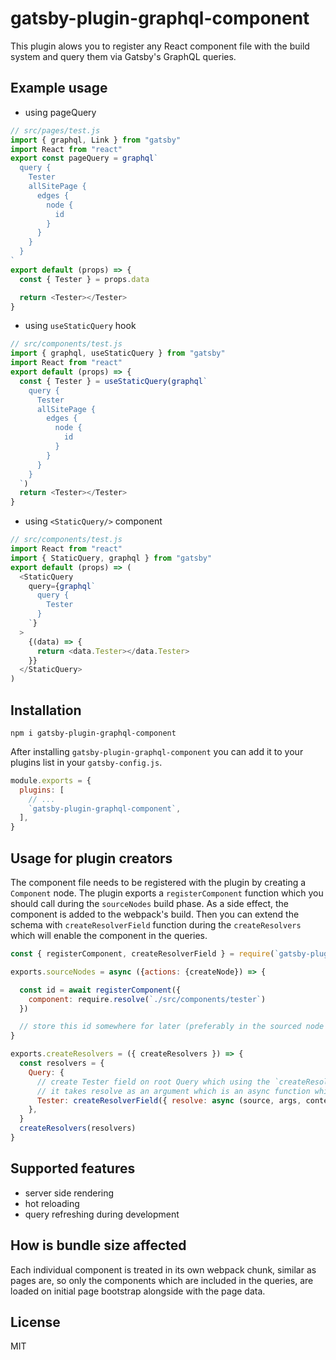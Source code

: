 # gatsby-plugin-graphql-component

This plugin alows you to register any React component file with the build system and query them via Gatsby's GraphQL queries.

## Example usage

- using pageQuery

```js
// src/pages/test.js
import { graphql, Link } from "gatsby"
import React from "react"
export const pageQuery = graphql`
  query {
    Tester
    allSitePage {
      edges {
        node {
          id
        }
      }
    }
  }
`
export default (props) => {
  const { Tester } = props.data

  return <Tester></Tester>
}
```

- using `useStaticQuery` hook

```js
// src/components/test.js
import { graphql, useStaticQuery } from "gatsby"
import React from "react"
export default (props) => {
  const { Tester } = useStaticQuery(graphql`
    query {
      Tester
      allSitePage {
        edges {
          node {
            id
          }
        }
      }
    }
  `)
  return <Tester></Tester>
}
```

- using `<StaticQuery/>` component

```js
// src/components/test.js
import React from "react"
import { StaticQuery, graphql } from "gatsby"
export default (props) => (
  <StaticQuery
    query={graphql`
      query {
        Tester
      }
    `}
  >
    {(data) => {
      return <data.Tester></data.Tester>
    }}
  </StaticQuery>
)
```

## Installation

```shell
npm i gatsby-plugin-graphql-component
```

After installing `gatsby-plugin-graphql-component` you can add it to your plugins list in your
`gatsby-config.js`.

```js
module.exports = {
  plugins: [
    // ...
    `gatsby-plugin-graphql-component`,
  ],
}
```

## Usage for plugin creators

The component file needs to be registered with the plugin by creating a `Component` node. The plugin exports a `registerComponent` function which you should call during the `sourceNodes` build phase. As a side effect, the component is added to the webpack's build. Then you can extend the schema with `createResolverField` function during the `createResolvers` which will enable the component in the queries.

```js
const { registerComponent, createResolverField } = require(`gatsby-plugin-graphql-component`)

exports.sourceNodes = async ({actions: {createNode}) => {

  const id = await registerComponent({
    component: require.resolve(`./src/components/tester`)
  })

  // store this id somewhere for later (preferably in the sourced node as a field when using `createNode` or `createNodeField`)
}

exports.createResolvers = ({ createResolvers }) => {
  const resolvers = {
    Query: {
      // create Tester field on root Query which using the `createResolverField` helper function
      // it takes resolve as an argument which is an async function which should return the id returned from `registerComponent`
      Tester: createResolverField({ resolve: async (source, args, context, info) => source.idReturnedFromRegisterComponent }),
    },
  }
  createResolvers(resolvers)
}
```

## Supported features

- server side rendering
- hot reloading
- query refreshing during development

## How is bundle size affected

Each individual component is treated in its own webpack chunk, similar as pages are, so only the components which are included in the queries, are loaded on initial page bootstrap alongside with the page data.

## License

MIT
